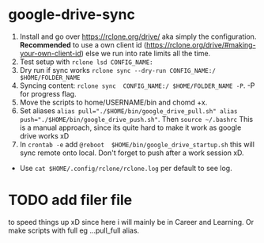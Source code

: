 # google-drive-sync

1. Install and go over https://rclone.org/drive/ aka simply the configuration. **Recommended** to use a own client id (https://rclone.org/drive/#making-your-own-client-id) else we run into rate limits all the time.
2. Test setup with `rclone lsd CONFIG_NAME:`
3. Dry run if sync works `rclone sync --dry-run CONFIG_NAME:/ $HOME/FOLDER_NAME`
4. Syncing content: `rclone sync  CONFIG_NAME:/ $HOME/FOLDER_NAME -P`. -P for progress flag.
5. Move the scripts to home/USERNAME/bin and chomd +x.
6. Set aliases `alias pull="./$HOME/bin/google_drive_pull.sh" alias push="./$HOME/bin/google_drive_push.sh"`. Then `source ~/.bashrc` This is a manual approach, since its quite hard to make it work as google drive works xD
7. In `crontab -e` add `@reboot  $HOME/bin/google_drive_startup.sh` this will sync remote onto local. Don't forget to push after a work session xD.

- Use `cat $HOME/.config/rclone/rclone.log` per default to see log.

# TODO add filer file

to speed things up xD since here i will mainly be in Career and Learning. Or make scripts with full eg ...pull_full alias.
